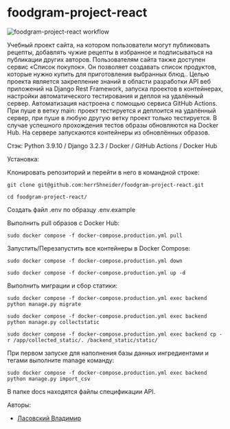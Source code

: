 # foodgram-project-react
![foodgram-project-react workflow](https://github.com/herrShneider/foodgram-project-react/actions/workflows/main.yml/badge.svg)

  Учебный проект сайта, на котором пользователи могут публиковать рецепты, добавлять чужие рецепты в избранное и подписываться на публикации других авторов. Пользователям сайта также доступен сервис «Список покупок». Он позволяет создавать список продуктов, которые нужно купить для приготовления выбранных блюд.. Целью проекта является закрепление знаний в области разработки API веб приложений на Django Rest Framework, запуска проектов в контейнерах, настройки автоматического тестирования и деплоя на удалённый сервер.
Автоматизация настроена с помощью сервиса GitHub Actions.
При пуше в ветку main:
проект тестируется и деплоится на удалённый сервер,
при пуше в любую другую ветку проект только тестируется.
В случае успешного прохождения тестов образы обновляются на Docker Hub.
На сервере запускаются контейнеры из обновлённых образов.

Стэк: Python 3.9.10 / Django 3.2.3 / Docker / GitHub Actions / Docker Hub


Установка:

Клонировать репозиторий и перейти в него в командной строке:

```
git clone git@github.com:herrShneider/foodgram-project-react.git
```

```
cd foodgram-project-react/
```
Создать файл .env по образцу .env.example


Выполнить pull образов с Docker Hub:

```
sudo docker compose -f docker-compose.production.yml pull
```

Запустить/Перезапустить все контейнеры в Docker Compose:
```
sudo docker compose -f docker-compose.production.yml down
```
```
sudo docker compose -f docker-compose.production.yml up -d
```

Выполнить миграции и сбор статики:
```
sudo docker compose -f docker-compose.production.yml exec backend python manage.py migrate
```
```
sudo docker compose -f docker-compose.production.yml exec backend python manage.py collectstatic
```
```
sudo docker compose -f docker-compose.production.yml exec backend cp -r /app/collected_static/. /backend_static/static/
```

При первом запуске для наполнения базы данных ингредиентами и тегами выполните manage команду:
```
sudo docker compose -f docker-compose.production.yml exec backend python manage.py import_csv
```


В папке docs находятся файлы спецификации API. 


Авторы: 

- [Ласовский Владимир](https://github.com/herrShneider?tab=repositories) 
